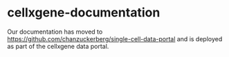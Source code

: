 # cellxgene-documentation

Our documentation has moved to https://github.com/chanzuckerberg/single-cell-data-portal and is deployed as part of the cellxgene data portal.
